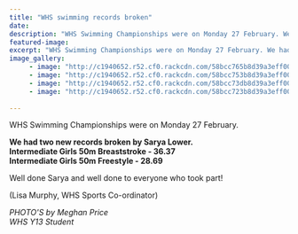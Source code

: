 ```yaml
---
title: "WHS swimming records broken"
date: 
description: "WHS Swimming Championships were on Monday 27 February. We had two new records broken by Sarya Lower..."
featured-image: 
excerpt: "WHS Swimming Championships were on Monday 27 February. We had two new records broken by Sarya Lower."
image_gallery:
	 - image: "http://c1940652.r52.cf0.rackcdn.com/58bcc765b8d39a3eff003d53/Sarya-Lower-1.jpg"
	 - image: "http://c1940652.r52.cf0.rackcdn.com/58bcc753b8d39a3eff003d51/Sarya-Lower-2.jpg"
	 - image: "http://c1940652.r52.cf0.rackcdn.com/58bcc73db8d39a3eff003d4f/Sarya-Lower-3.jpg"
	 - image: "http://c1940652.r52.cf0.rackcdn.com/58bcc723b8d39a3eff003d4d/Sarya-Lower-4.jpg"
	
---
```


<p>WHS Swimming Championships were on Monday 27 February.</p>
<p><strong>We had two new records broken by Sarya Lower.</strong><br /><strong>Intermediate Girls 50m Breaststroke - 36.37</strong><br /><strong>Intermediate Girls 50m Freestyle - 28.69</strong></p>
<p>Well done Sarya and well done to everyone who took part!</p>
<p>(Lisa Murphy, WHS Sports Co-ordinator)</p>
<p><em>PHOTO'S by Meghan Price</em><br /><em>WHS Y13 Student&nbsp;</em></p>

